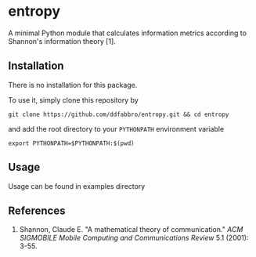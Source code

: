 # entropy
A minimal Python module that calculates information metrics according to Shannon's information theory \[1\].

## Installation

There is no installation for this package.

To use it, simply clone this repository by

```
git clone https://github.com/ddfabbro/entropy.git && cd entropy
```

and add the root directory to your `PYTHONPATH` environment variable

```
export PYTHONPATH=$PYTHONPATH:$(pwd)
```

## Usage

Usage can be found in examples directory

## References

1. Shannon, Claude E. "A mathematical theory of communication." _ACM SIGMOBILE Mobile Computing and Communications Review_ 5.1 (2001): 3-55.
